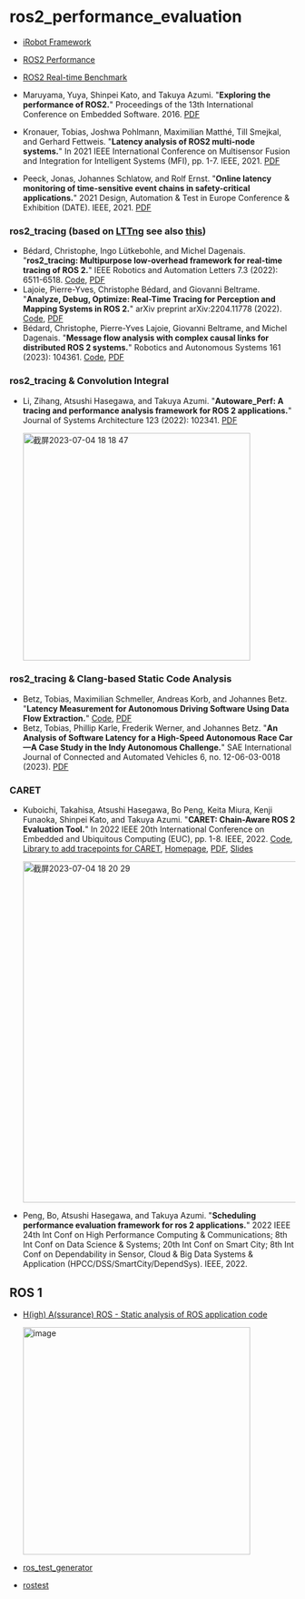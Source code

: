 # ros2_performance_evaluation

- [iRobot Framework](https://github.com/irobot-ros/ros2-performance)
- [ROS2 Performance](https://github.com/nobleo/ros2_performance)
- [ROS2 Real-time Benchmark](https://ros-realtime.github.io/ros2_realtime_benchmarks/index.html)

- Maruyama, Yuya, Shinpei Kato, and Takuya Azumi. "**Exploring the performance of ROS2.**" Proceedings of the 13th International Conference on Embedded Software. 2016. [PDF](https://web.ics.purdue.edu/~rvoyles/Classes/ROS_MFET642/Maruyama.ExploringROS2.2016.pdf)
- Kronauer, Tobias, Joshwa Pohlmann, Maximilian Matthé, Till Smejkal, and Gerhard Fettweis. "**Latency analysis of ROS2 multi-node systems.**" In 2021 IEEE International Conference on Multisensor Fusion and Integration for Intelligent Systems (MFI), pp. 1-7. IEEE, 2021. [PDF](https://www.barkhauseninstitut.org/fileadmin/user_upload/Publikationen/2021/2021_Kronauer_Latency.pdf)
- Peeck, Jonas, Johannes Schlatow, and Rolf Ernst. "**Online latency monitoring of time-sensitive event chains in safety-critical applications.**" 2021 Design, Automation & Test in Europe Conference & Exhibition (DATE). IEEE, 2021. [PDF](https://leopard.tu-braunschweig.de/servlets/MCRFileNodeServlet/dbbs_derivate_00047947/techreport_monitoring.pdf)


### ros2_tracing (based on [LTTng](https://lttng.org/docs/v2.13/) see also [this](https://lttng.org/man/7/lttng-concepts/v2.13/#doc-_description))
- Bédard, Christophe, Ingo Lütkebohle, and Michel Dagenais. "**ros2_tracing: Multipurpose low-overhead framework for real-time tracing of ROS 2.**" IEEE Robotics and Automation Letters 7.3 (2022): 6511-6518. [Code](https://github.com/ros2/ros2_tracing), [PDF](https://arxiv.org/pdf/2201.00393.pdf)
- Lajoie, Pierre-Yves, Christophe Bédard, and Giovanni Beltrame. "**Analyze, Debug, Optimize: Real-Time Tracing for Perception and Mapping Systems in ROS 2.**" arXiv preprint arXiv:2204.11778 (2022). [Code](https://github.com/christophebedard/ros2-message-flow-analysis), [PDF](https://arxiv.org/pdf/2204.11778.pdf)
- Bédard, Christophe, Pierre-Yves Lajoie, Giovanni Beltrame, and Michel Dagenais. "**Message flow analysis with complex causal links for distributed ROS 2 systems.**" Robotics and Autonomous Systems 161 (2023): 104361. [Code](https://github.com/christophebedard/ros2-message-flow-analysis), [PDF](https://arxiv.org/pdf/2204.10208.pdf)

### ros2_tracing & Convolution Integral
- Li, Zihang, Atsushi Hasegawa, and Takuya Azumi. "**Autoware_Perf: A tracing and performance analysis framework for ROS 2 applications.**" Journal of Systems Architecture 123 (2022): 102341. [PDF](https://pdf.sciencedirectassets.com/271017/1-s2.0-S1383762121X00112/1-s2.0-S1383762121002344/main.pdf?X-Amz-Security-Token=IQoJb3JpZ2luX2VjEJf%2F%2F%2F%2F%2F%2F%2F%2F%2F%2FwEaCXVzLWVhc3QtMSJGMEQCIBFrJg8hkuEDY8mGst8O8MLlW5Z68uMsRUJtVoxYC09BAiBKpe1yZHILynsMFPXkNhXvKYxuomxXp2txZFqnLB4G8iqyBQgQEAUaDDA1OTAwMzU0Njg2NSIMAChLo69THZrDsJ%2FOKo8F6ciCQLai8v6%2F0lOKrhiokWfdGWVixuTGXvGLS358DXLyBVg4ze5i1u4tyYaC4veoTGkQewQlpEem0vp4bD6BR5euJh9HlPzsWzGqr7k%2BR%2FEKzoSkJK46g4PaXXl%2FFm071nD2gX3cF3VqFM9t3OzsKUxPrL3ta0CsTQyrLg3K3kLwGk%2BMv27tyv2y6u%2Fp6v62iscAaMerbe8a%2BA8v1XSHaM8qr8VQKzUjUB0V7kdXxmX4hWS8WmZBI%2FpxYqmKI9dHBljr1uMFrjI2QnufJevTrw1drpN1FxBr2%2B%2FS1JPbRV5J9bMcMEqzJST31SW00%2FTDqKurBAoZfBtAVS0zoQFU%2BzvxPIKY4rbDW%2Bi1C%2F16jU72RDyQrDMG%2Fr%2F2WW8qsj00QKUOd%2B5kJ46Qs4h13wAmRPRGFMelu5%2Bhgjqpeo3wj3Dwf3HuPi1qbhJnRLj6HZ1eplDh0TK%2BQ%2BAxN5wD%2BKDWpGbycwlGnJXV0J1a1GVQHPhvXi4Tw5KXyIWUZZAVawXA%2F1%2FpAxygy3HVSaVD6h%2BysJIxAi%2FbhE31hbF0lyaFFXDcc1%2BF5I5YM05lzIm4XSOSzajAvmyxbfuOlnygg2EDHKyPxVEWwbu2P4x6DLMwtaofVBUrS6aNL8ElpwcgKmE61elfVvcbvK3mkUW%2Fsavd97LmH9Ya1qCK31EDDNnqHK7vtZaqAc%2B0tIIlBTcDAPUNql9pRxufM%2FZMUqS7CZY3gQUNQfnP7dPy34jxJi2wVZ0dNHEQ0zxhNPUwyNpqp1NAaKw%2FfvM%2BXqYTzs7DMD2M6yXxidIMxbjCNwrLTegTdwwIYMHL9K%2BmcLX10SZ33TGBL4lBmT0DIZz0WQ2xCD6tD1BLoggO1yJDPgnY6rUXzTC2gY%2BlBjqyATsYXyZuemBjvlFPyZ1IVonh%2BLr2RWvLNbrBpXyjfFFN%2FQdiiHfQKDejHSPMHMT5k0X3LOdjCbJ3NNAxjCadQnXTY1UzGVrFISwj%2BElCUXsFg6CmrKGUc2a2teq8G9CMUs8Z6Wkw254cpy9r2vyJTHAC%2Fs6yoMYXZWn3pKW4gXuVjS7x5mka4EcLNg6LAj1DcZplaJ5Xhi1akreE1uw2QjFqv82d6WrA%2B9qkEfh551ke%2BDQ%3D&X-Amz-Algorithm=AWS4-HMAC-SHA256&X-Amz-Date=20230704T074247Z&X-Amz-SignedHeaders=host&X-Amz-Expires=300&X-Amz-Credential=ASIAQ3PHCVTYUXGZKJOJ%2F20230704%2Fus-east-1%2Fs3%2Faws4_request&X-Amz-Signature=4dad132368e5f38c3172d5c2a519113d059f7405adc0502abe957b0126862072&hash=741a1bb41038867ee0d8ec4091e6f273d1468eee1919514eb36df62711d5ad2e&host=68042c943591013ac2b2430a89b270f6af2c76d8dfd086a07176afe7c76c2c61&pii=S1383762121002344&tid=spdf-120ae24e-1257-4ce7-b139-d18e0af947bc&sid=15354a76866ab94c8c191004f1663ec3695egxrqa&type=client&tsoh=d3d3LnNjaWVuY2VkaXJlY3QuY29t&ua=1204560a5e5b0404025e&rr=7e15bbc86e5604c5&cc=hk)
  
  <img width="400" alt="截屏2023-07-04 18 18 47" src="https://github.com/ruoxianglee/ros2_performance_evaluation/assets/36948139/8bb18484-9b3a-4003-b79a-9136d01ddedf">

### ros2_tracing & Clang-based Static Code Analysis
- Betz, Tobias, Maximilian Schmeller, Andreas Korb, and Johannes Betz. "**Latency Measurement for Autonomous Driving Software Using Data Flow Extraction.**" [Code](https://github.com/TUM-AVS/ros2_latency_analysis), [PDF](https://www.researchgate.net/profile/Tobias_Betz4/publication/371576750_Latency_Measurement_for_Autonomous_Driving_Software_Using_Data_Flow_Extraction/links/648ae767712bd8296223e06f/Latency-Measurement-for-Autonomous-Driving-Software-Using-Data-Flow-Extraction.pdf)
- Betz, Tobias, Phillip Karle, Frederik Werner, and Johannes Betz. "**An Analysis of Software Latency for a High-Speed Autonomous Race Car—A Case Study in the Indy Autonomous Challenge.**" SAE International Journal of Connected and Automated Vehicles 6, no. 12-06-03-0018 (2023). [PDF](https://www.researchgate.net/profile/Tobias_Betz4/publication/368369298_An_Analysis_of_Software_Latency_for_a_High-Speed_Autonomous_Race_Car-A_Case_Study_in_the_Indy_Autonomous_Challenge/links/63e6694cc002331f726b9051/An-Analysis-of-Software-Latency-for-a-High-Speed-Autonomous-Race-Car-A-Case-Study-in-the-Indy-Autonomous-Challenge.pdf)

### CARET
- Kuboichi, Takahisa, Atsushi Hasegawa, Bo Peng, Keita Miura, Kenji Funaoka, Shinpei Kato, and Takuya Azumi. "**CARET: Chain-Aware ROS 2 Evaluation Tool.**" In 2022 IEEE 20th International Conference on Embedded and Ubiquitous Computing (EUC), pp. 1-8. IEEE, 2022. [Code](https://github.com/tier4/CARET), [Library to add tracepoints for CARET](https://github.com/tier4/CARET_trace/tree/main), [Homepage](https://tier4.github.io/CARET_doc/refs-tags-v0.4.11/), [PDF](https://ieeexplore.ieee.org/stamp/stamp.jsp?tp=&arnumber=10086380), [Slides](http://download.ros.org/downloads/roscon/2022/Chain-Aware%20ROS%20Evaluation%20Tool%20(CARET).pdf)
  
  <img width="600" alt="截屏2023-07-04 18 20 29" src="https://github.com/ruoxianglee/ros2_performance_evaluation/assets/36948139/5ad27a50-fe95-4d9e-85b2-9188b5da3f9a">

- Peng, Bo, Atsushi Hasegawa, and Takuya Azumi. "**Scheduling performance evaluation framework for ros 2 applications.**" 2022 IEEE 24th Int Conf on High Performance Computing & Communications; 8th Int Conf on Data Science & Systems; 20th Int Conf on Smart City; 8th Int Conf on Dependability in Sensor, Cloud & Big Data Systems & Application (HPCC/DSS/SmartCity/DependSys). IEEE, 2022.

## ROS 1
- [H(igh) A(ssurance) ROS - Static analysis of ROS application code](https://github.com/git-afsantos/haros)

  <img width="400" alt="image" src="https://github.com/ruoxianglee/ros2_performance_evaluation/assets/36948139/b629c10b-87ef-479e-bec7-c3a70d370e49">

- [ros_test_generator](https://github.com/tecnalia-advancedmanufacturing-robotics/ros_test_generator)
- [rostest](https://github.com/tecnalia-advancedmanufacturing-robotics/rostest_node_interface_validation)
